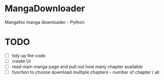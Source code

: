 # MangaDownloader
Mangafox manga downloader - Python

# TODO 
-[ ] tidy up the code
-[ ] create UI
-[ ] read main manga page and pull out how many chapter available
-[ ] function to choose download multiple chapters - number of chapter / all
